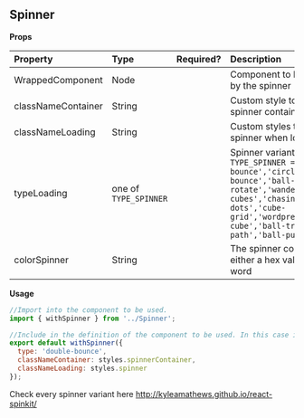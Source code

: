 ## Spinner

**Props**

| Property | Type | Required? | Description |
|:---|:---|:---:|:---|
| WrappedComponent | Node | | Component to be wrapped by the spinner |
| classNameContainer | String | | Custom style to apply to the spinner container |
| classNameLoading | String | | Custom styles to apply to the spinner when loading |
| typeLoading | one of `TYPE_SPINNER` | | Spinner variants, `TYPE_SPINNER = ['three-bounce','circle','double-bounce','ball-clip-rotate','wandering-cubes','chasing-dots','cube-grid','wordpress','folding-cube','ball-triangle-path','ball-pulse-sync']` |
| colorSpinner | String | | The spinner color. It can be either a hex value or a color word |

**Usage**

```jsx
//Import into the component to be used.
import { withSpinner } from '../Spinner';

//Include in the definition of the component to be used. In this case is SearchBar.
export default withSpinner({
  type: 'double-bounce',
  classNameContainer: styles.spinnerContainer,
  classNameLoading: styles.spinner
});
```

Check every spinner variant here http://kyleamathews.github.io/react-spinkit/
